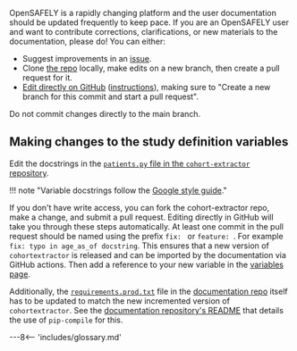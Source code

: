 OpenSAFELY is a rapidly changing platform and the user documentation should be updated frequently to keep pace. 
If you are an OpenSAFELY user and want to contribute corrections, clarifications, or new materials to the documentation, 
please do! You can either:

* Suggest improvements in an [issue](https://github.com/opensafely/documentation/issues).
* Clone [the repo](https://github.com/opensafely/documentation) locally, make edits on a new branch, then create a pull request for it.
* [Edit directly on GitHub](https://github.com/opensafely/documentation/tree/main/docs) ([instructions](https://docs.github.com/en/github/managing-files-in-a-repository/editing-files-in-your-repository)), making sure to "Create a new branch for this commit and start a pull request".

Do not commit changes directly to the main branch.

## Making changes to the study definition variables

Edit the docstrings in the [`patients.py` file in the `cohort-extractor` repository](https://github.com/opensafely-core/cohort-extractor/blob/master/cohortextractor/patients.py).

!!! note "Variable docstrings follow the [Google style guide](https://google.github.io/styleguide/pyguide.html#383-functions-and-methods)."

If you don't have write access, you can fork the cohort-extractor repo, make a change, and submit a pull request.
Editing directly in GitHub will take you through these steps automatically.
At least one commit in the pull request should be named using the prefix `fix: ` or `feature: `. For example `fix: typo in age_as_of docstring`. 
This ensures that a new version of `cohortextractor` is released and can be imported by the documentation via GitHub actions.
Then add a reference to your new variable in the [variables page](study-def-variables.md).

Additionally, the
[`requirements.prod.txt`](https://github.com/opensafely/documentation/blob/main/requirements.prod.txt)
file in the [documentation
repo](https://github.com/opensafely/documentation) itself has to be
updated to match the new incremented version of `cohortextractor`. See
the [documentation repository's
README](https://github.com/opensafely/documentation#building-locally-and-testing)
that details the use of `pip-compile` for this.

---8<-- 'includes/glossary.md'
